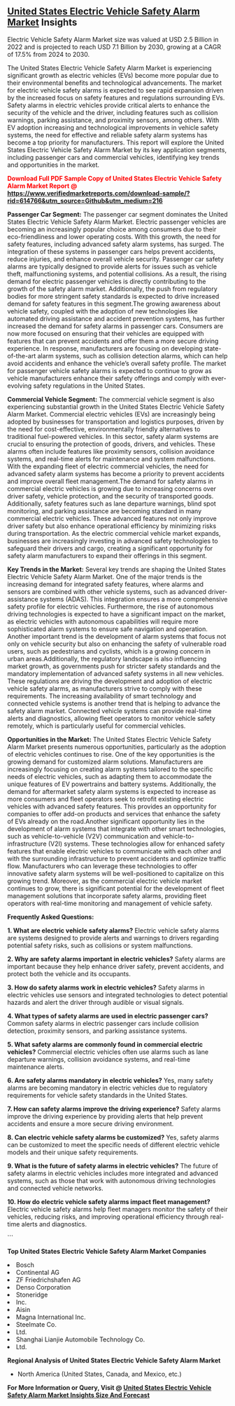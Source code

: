 <h2><a href="https://www.verifiedmarketreports.com/download-sample/?rid=614766&amp;utm_source=Github&amp;utm_medium=216" target="_blank">United States Electric Vehicle Safety Alarm Market</a> Insights</h2><p>Electric Vehicle Safety Alarm Market size was valued at USD 2.5 Billion in 2022 and is projected to reach USD 7.1 Billion by 2030, growing at a CAGR of 17.5% from 2024 to 2030.</p><p><p>The United States Electric Vehicle Safety Alarm Market is experiencing significant growth as electric vehicles (EVs) become more popular due to their environmental benefits and technological advancements. The market for electric vehicle safety alarms is expected to see rapid expansion driven by the increased focus on safety features and regulations surrounding EVs. Safety alarms in electric vehicles provide critical alerts to enhance the security of the vehicle and the driver, including features such as collision warnings, parking assistance, and proximity sensors, among others. With EV adoption increasing and technological improvements in vehicle safety systems, the need for effective and reliable safety alarm systems has become a top priority for manufacturers. This report will explore the United States Electric Vehicle Safety Alarm Market by its key application segments, including passenger cars and commercial vehicles, identifying key trends and opportunities in the market. <b><p><span class=""><span style="color: #ff0000;"><strong>Download Full PDF Sample Copy of United States Electric Vehicle Safety Alarm Market Report</strong> @ </span><a href="https://www.verifiedmarketreports.com/download-sample/?rid=614766&amp;utm_source=Github&amp;utm_medium=216" target="_blank">https://www.verifiedmarketreports.com/download-sample/?rid=614766&amp;utm_source=Github&amp;utm_medium=216</a></span></p></b></p><p><b>Passenger Car Segment:</b> The passenger car segment dominates the United States Electric Vehicle Safety Alarm Market. Electric passenger vehicles are becoming an increasingly popular choice among consumers due to their eco-friendliness and lower operating costs. With this growth, the need for safety features, including advanced safety alarm systems, has surged. The integration of these systems in passenger cars helps prevent accidents, reduce injuries, and enhance overall vehicle security. Passenger car safety alarms are typically designed to provide alerts for issues such as vehicle theft, malfunctioning systems, and potential collisions. As a result, the rising demand for electric passenger vehicles is directly contributing to the growth of the safety alarm market. Additionally, the push from regulatory bodies for more stringent safety standards is expected to drive increased demand for safety features in this segment.The growing awareness about vehicle safety, coupled with the adoption of new technologies like automated driving assistance and accident prevention systems, has further increased the demand for safety alarms in passenger cars. Consumers are now more focused on ensuring that their vehicles are equipped with features that can prevent accidents and offer them a more secure driving experience. In response, manufacturers are focusing on developing state-of-the-art alarm systems, such as collision detection alarms, which can help avoid accidents and enhance the vehicle’s overall safety profile. The market for passenger vehicle safety alarms is expected to continue to grow as vehicle manufacturers enhance their safety offerings and comply with ever-evolving safety regulations in the United States.<p><b>Commercial Vehicle Segment:</b> The commercial vehicle segment is also experiencing substantial growth in the United States Electric Vehicle Safety Alarm Market. Commercial electric vehicles (EVs) are increasingly being adopted by businesses for transportation and logistics purposes, driven by the need for cost-effective, environmentally friendly alternatives to traditional fuel-powered vehicles. In this sector, safety alarm systems are crucial to ensuring the protection of goods, drivers, and vehicles. These alarms often include features like proximity sensors, collision avoidance systems, and real-time alerts for maintenance and system malfunctions. With the expanding fleet of electric commercial vehicles, the need for advanced safety alarm systems has become a priority to prevent accidents and improve overall fleet management.The demand for safety alarms in commercial electric vehicles is growing due to increasing concerns over driver safety, vehicle protection, and the security of transported goods. Additionally, safety features such as lane departure warnings, blind spot monitoring, and parking assistance are becoming standard in many commercial electric vehicles. These advanced features not only improve driver safety but also enhance operational efficiency by minimizing risks during transportation. As the electric commercial vehicle market expands, businesses are increasingly investing in advanced safety technologies to safeguard their drivers and cargo, creating a significant opportunity for safety alarm manufacturers to expand their offerings in this segment.<p><b>Key Trends in the Market:</b> Several key trends are shaping the United States Electric Vehicle Safety Alarm Market. One of the major trends is the increasing demand for integrated safety features, where alarms and sensors are combined with other vehicle systems, such as advanced driver-assistance systems (ADAS). This integration ensures a more comprehensive safety profile for electric vehicles. Furthermore, the rise of autonomous driving technologies is expected to have a significant impact on the market, as electric vehicles with autonomous capabilities will require more sophisticated alarm systems to ensure safe navigation and operation. Another important trend is the development of alarm systems that focus not only on vehicle security but also on enhancing the safety of vulnerable road users, such as pedestrians and cyclists, which is a growing concern in urban areas.Additionally, the regulatory landscape is also influencing market growth, as governments push for stricter safety standards and the mandatory implementation of advanced safety systems in all new vehicles. These regulations are driving the development and adoption of electric vehicle safety alarms, as manufacturers strive to comply with these requirements. The increasing availability of smart technology and connected vehicle systems is another trend that is helping to advance the safety alarm market. Connected vehicle systems can provide real-time alerts and diagnostics, allowing fleet operators to monitor vehicle safety remotely, which is particularly useful for commercial vehicles.<p><b>Opportunities in the Market:</b> The United States Electric Vehicle Safety Alarm Market presents numerous opportunities, particularly as the adoption of electric vehicles continues to rise. One of the key opportunities is the growing demand for customized alarm solutions. Manufacturers are increasingly focusing on creating alarm systems tailored to the specific needs of electric vehicles, such as adapting them to accommodate the unique features of EV powertrains and battery systems. Additionally, the demand for aftermarket safety alarm systems is expected to increase as more consumers and fleet operators seek to retrofit existing electric vehicles with advanced safety features. This provides an opportunity for companies to offer add-on products and services that enhance the safety of EVs already on the road.Another significant opportunity lies in the development of alarm systems that integrate with other smart technologies, such as vehicle-to-vehicle (V2V) communication and vehicle-to-infrastructure (V2I) systems. These technologies allow for enhanced safety features that enable electric vehicles to communicate with each other and with the surrounding infrastructure to prevent accidents and optimize traffic flow. Manufacturers who can leverage these technologies to offer innovative safety alarm systems will be well-positioned to capitalize on this growing trend. Moreover, as the commercial electric vehicle market continues to grow, there is significant potential for the development of fleet management solutions that incorporate safety alarms, providing fleet operators with real-time monitoring and management of vehicle safety.<p><b>Frequently Asked Questions:</b></p><p><b>1. What are electric vehicle safety alarms?</b> Electric vehicle safety alarms are systems designed to provide alerts and warnings to drivers regarding potential safety risks, such as collisions or system malfunctions.</p><p><b>2. Why are safety alarms important in electric vehicles?</b> Safety alarms are important because they help enhance driver safety, prevent accidents, and protect both the vehicle and its occupants.</p><p><b>3. How do safety alarms work in electric vehicles?</b> Safety alarms in electric vehicles use sensors and integrated technologies to detect potential hazards and alert the driver through audible or visual signals.</p><p><b>4. What types of safety alarms are used in electric passenger cars?</b> Common safety alarms in electric passenger cars include collision detection, proximity sensors, and parking assistance systems.</p><p><b>5. What safety alarms are commonly found in commercial electric vehicles?</b> Commercial electric vehicles often use alarms such as lane departure warnings, collision avoidance systems, and real-time maintenance alerts.</p><p><b>6. Are safety alarms mandatory in electric vehicles?</b> Yes, many safety alarms are becoming mandatory in electric vehicles due to regulatory requirements for vehicle safety standards in the United States.</p><p><b>7. How can safety alarms improve the driving experience?</b> Safety alarms improve the driving experience by providing alerts that help prevent accidents and ensure a more secure driving environment.</p><p><b>8. Can electric vehicle safety alarms be customized?</b> Yes, safety alarms can be customized to meet the specific needs of different electric vehicle models and their unique safety requirements.</p><p><b>9. What is the future of safety alarms in electric vehicles?</b> The future of safety alarms in electric vehicles includes more integrated and advanced systems, such as those that work with autonomous driving technologies and connected vehicle networks.</p><p><b>10. How do electric vehicle safety alarms impact fleet management?</b> Electric vehicle safety alarms help fleet managers monitor the safety of their vehicles, reducing risks, and improving operational efficiency through real-time alerts and diagnostics.</p>```</p><p><strong>Top United States Electric Vehicle Safety Alarm Market Companies</strong></p><div data-test-id=""><p><li>Bosch</li><li> Continental AG</li><li> ZF Friedrichshafen AG</li><li> Denso Corporation</li><li> Stoneridge</li><li> Inc.</li><li> Aisin</li><li> Magna International Inc.</li><li> Steelmate Co.</li><li> Ltd.</li><li> Shanghai Lianjie Automobile Technology Co.</li><li> Ltd.</li></p><div><strong>Regional Analysis of&nbsp;United States Electric Vehicle Safety Alarm Market</strong></div><ul><li dir="ltr"><p dir="ltr">North America&nbsp;(United States, Canada, and Mexico, etc.)</p></li></ul><p><strong>For More Information or Query, Visit @&nbsp;</strong><strong><a href="https://www.verifiedmarketreports.com/product/electric-vehicle-safety-alarm-market/?utm_source=Github&amp;utm_medium=216" target="_blank">United States Electric Vehicle Safety Alarm Market Insights Size And Forecast</a></strong></p></div>
